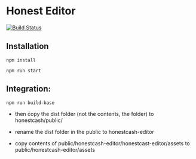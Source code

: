 # Honest Editor

[![Build Status](https://travis-ci.com/honest-cash/honestcash-editor.svg?branch=master)](https://travis-ci.com/honest-cash/honestcash-editor)

## Installation

```
npm install

npm run start
```

## Integration:

```
npm run build-base
```

- then copy the dist folder (not the contents, the folder) to honestcash/public/

- rename the dist folder in the public to honestcash-editor

- copy contents of public/honestcash-editor/honestcast-editor/assets to public/honestcash-editor/assets
